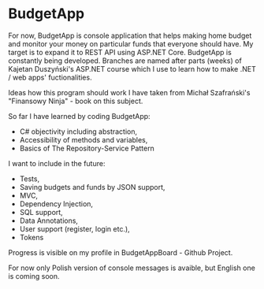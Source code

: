 # BudgetApp
For now, BudgetApp is console application that helps making home budget and monitor your money on particular funds that everyone should have. 
My target is to expand it to REST API using ASP.NET Core.
BudgetApp is constantly being developed. Branches are named after parts (weeks) of Kajetan Duszyński's ASP.NET course which I use to learn how to make .NET / web apps' fuctionalities.

Ideas how this program should work I have taken from Michał Szafrański's "Finansowy Ninja" - book on this subject.


So far I have learned by coding BudgetApp:
  + C# objectivity including abstraction,
  + Accessibility of methods and variables,
  + Basics of The Repository-Service Pattern

I want to include in the future:
  + Tests,
  + Saving budgets and funds by JSON support,
  + MVC,
  + Dependency Injection,
  + SQL support,
  + Data Annotations,
  + User support (register, login etc.),
  + Tokens
  
Progress is visible on my profile in BudgetAppBoard - Github Project.

For now only Polish version of console messages is avaible, but English one is coming soon.
